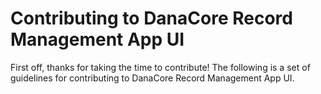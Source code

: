 # Contributing to DanaCore Record Management App UI

First off, thanks for taking the time to contribute! The following is a set of guidelines for contributing to DanaCore Record Management App UI.
